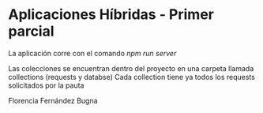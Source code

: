 # Aplicaciones Híbridas - Primer parcial 

La aplicación corre con el comando _npm run server_

Las colecciones se encuentran dentro del proyecto en una carpeta llamada collections (requests y databse)
Cada collection tiene ya todos los requests solicitados por la pauta

Florencia Fernández Bugna